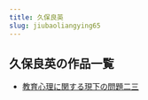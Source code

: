 ```yaml
---
title: 久保良英
slug: jiubaoliangying65
---
```


## 久保良英の作品一覧

- [教育心理に関する現下の問題二三](jiaoyuxinliniguansuruxianxianowentiersane8)
